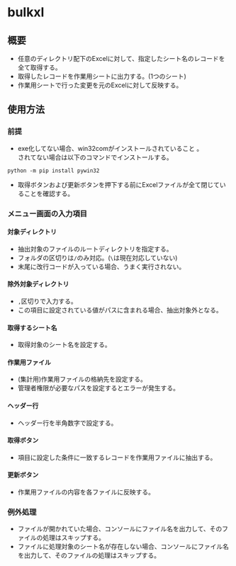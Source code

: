 # bulkxl

## 概要
- 任意のディレクトリ配下のExcelに対して、指定したシート名のレコードを全て取得する。
- 取得したレコードを作業用シートに出力する。(1つのシート)
- 作業用シートで行った変更を元のExcelに対して反映する。

## 使用方法
### 前提
- exe化してない場合、win32comがインストールされていること 。<br>
  されてない場合は以下のコマンドでインストールする。
```
python -m pip install pywin32
```
- 取得ボタンおよび更新ボタンを押下する前にExcelファイルが全て閉じていることを確認する。

### メニュー画面の入力項目
#### 対象ディレクトリ
- 抽出対象のファイルのルートディレクトリを指定する。
- フォルダの区切りは```/```のみ対応。(```\```は現在対応していない)
- 末尾に改行コードが入っている場合、うまく実行されない。

#### 除外対象ディレクトリ
- ```,```区切りで入力する。
- この項目に設定されている値がパスに含まれる場合、抽出対象外となる。

#### 取得するシート名
- 取得対象のシート名を設定する。

#### 作業用ファイル
- (集計用)作業用ファイルの格納先を設定する。
- 管理者権限が必要なパスを設定するとエラーが発生する。

#### ヘッダー行
- ヘッダー行を半角数字で設定する。

#### 取得ボタン
- 項目に設定した条件に一致するレコードを作業用ファイルに抽出する。

#### 更新ボタン
- 作業用ファイルの内容を各ファイルに反映する。

### 例外処理
- ファイルが開かれていた場合、コンソールにファイル名を出力して、そのファイルの処理はスキップする。
- ファイルに処理対象のシート名が存在しない場合、コンソールにファイル名を出力して、そのファイルの処理はスキップする。